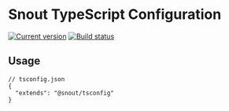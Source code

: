 # Snout TypeScript Configuration

[![Current version][badge-version-image]][badge-version-link]
[![Build status][badge-build-image]][badge-build-link]

[badge-build-image]: https://img.shields.io/github/actions/workflow/status/snout-router/tsconfig/ci.yml?branch=main&style=for-the-badge
[badge-build-link]: https://github.com/snout-router/tsconfig/actions/workflows/ci.yml
[badge-version-image]: https://img.shields.io/npm/v/@snout/tsconfig?label=%40snout%2Ftsconfig&logo=npm&style=for-the-badge
[badge-version-link]: https://npmjs.com/package/@snout/tsconfig

## Usage

```jsonc
// tsconfig.json
{
  "extends": "@snout/tsconfig"
}
```
